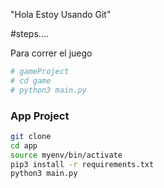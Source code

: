 "Hola Estoy Usando Git"

#steps....


Para correr el juego 

```sh
# gameProject
# cd game
# python3 main.py
```



### App Project

```sh 
git clone
cd app
source myenv/bin/activate
pip3 install -r requirements.txt
python3 main.py
```